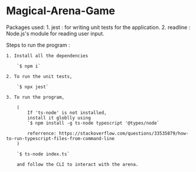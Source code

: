 # Magical-Arena-Game

Packages used: 
    1. jest : for writing unit tests for the application.
    2. readline : Node.js's module for reading user input.

Steps to run the program :

    1. Install all the dependencies

        `$ npm i`
    
    2. To run the unit tests, 

        `$ npx jest`
    
    3. To run the program,

        (
            If 'ts-node' is not installed, 
            install it globlly using 
            `$ npm install -g ts-node typescript '@types/node`
            
            referrence: https://stackoverflow.com/questions/33535879/how-to-run-typescript-files-from-command-line
        )

        `$ ts-node index.ts`

        and follow the CLI to interact with the arena. 
